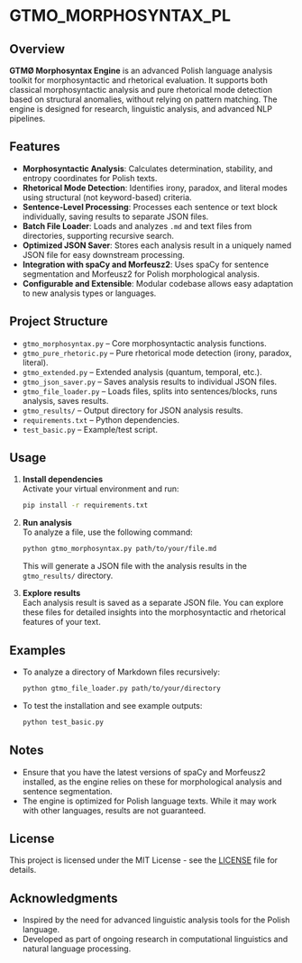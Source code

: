 # GTMO_MORPHOSYNTAX_PL

## Overview

**GTMØ Morphosyntax Engine** is an advanced Polish language analysis toolkit for morphosyntactic and rhetorical evaluation. It supports both classical morphosyntactic analysis and pure rhetorical mode detection based on structural anomalies, without relying on pattern matching. The engine is designed for research, linguistic analysis, and advanced NLP pipelines.

## Features

- **Morphosyntactic Analysis**: Calculates determination, stability, and entropy coordinates for Polish texts.
- **Rhetorical Mode Detection**: Identifies irony, paradox, and literal modes using structural (not keyword-based) criteria.
- **Sentence-Level Processing**: Processes each sentence or text block individually, saving results to separate JSON files.
- **Batch File Loader**: Loads and analyzes `.md` and text files from directories, supporting recursive search.
- **Optimized JSON Saver**: Stores each analysis result in a uniquely named JSON file for easy downstream processing.
- **Integration with spaCy and Morfeusz2**: Uses spaCy for sentence segmentation and Morfeusz2 for Polish morphological analysis.
- **Configurable and Extensible**: Modular codebase allows easy adaptation to new analysis types or languages.

## Project Structure

- `gtmo_morphosyntax.py` – Core morphosyntactic analysis functions.
- `gtmo_pure_rhetoric.py` – Pure rhetorical mode detection (irony, paradox, literal).
- `gtmo_extended.py` – Extended analysis (quantum, temporal, etc.).
- `gtmo_json_saver.py` – Saves analysis results to individual JSON files.
- `gtmo_file_loader.py` – Loads files, splits into sentences/blocks, runs analysis, saves results.
- `gtmo_results/` – Output directory for JSON analysis results.
- `requirements.txt` – Python dependencies.
- `test_basic.py` – Example/test script.

## Usage

1. **Install dependencies**  
   Activate your virtual environment and run:
   ```bash
   pip install -r requirements.txt
   ```

2. **Run analysis**  
   To analyze a file, use the following command:
   ```bash
   python gtmo_morphosyntax.py path/to/your/file.md
   ```
   This will generate a JSON file with the analysis results in the `gtmo_results/` directory.

3. **Explore results**  
   Each analysis result is saved as a separate JSON file. You can explore these files for detailed insights into the morphosyntactic and rhetorical features of your text.

## Examples

- To analyze a directory of Markdown files recursively:
  ```bash
  python gtmo_file_loader.py path/to/your/directory
  ```

- To test the installation and see example outputs:
  ```bash
  python test_basic.py
  ```

## Notes

- Ensure that you have the latest versions of spaCy and Morfeusz2 installed, as the engine relies on these for morphological analysis and sentence segmentation.
- The engine is optimized for Polish language texts. While it may work with other languages, results are not guaranteed.

## License

This project is licensed under the MIT License - see the [LICENSE](LICENSE) file for details.

## Acknowledgments

- Inspired by the need for advanced linguistic analysis tools for the Polish language.
- Developed as part of ongoing research in computational linguistics and natural language processing.